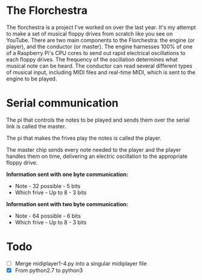 # The Florchestra
The florchestra is a project I've worked on over the last year. It's my attempt to make a set of musical floppy drives from scratch like you see on YouTube. There are two main components to the Florchestra: the engine (or player), and the conductor (or master). The engine harnesses 100% of one of a Raspberry Pi's CPU cores to send out rapid electrical oscillations to each floppy drives. The frequency of the oscillation determines what musical note can be heard. The conductor can read several different types of musical input, including MIDI files and real-time MIDI, which is sent to the engine to be played.

# Serial communication
The pi that controls the notes to be played and sends them over the serial link is called the master.

The pi that makes the frives play the notes is called the player.

The master chip sends every note needed to the player and the player handles them on time, delivering an electric oscillation to the appropriate floppy drive.

**Information sent with one byte communication:**

* Note - 32 possible - 5 bits
* Which frive - Up to 8 - 3 bits

**Information sent with two byte communication:**

* Note - 64 possible - 6 bits
* Which frive - Up to 8 - 3 bits

# Todo
 - [ ] Merge midiplayer1-4.py into a singular midiplayer file
 - [x] From python2.7 to python3
